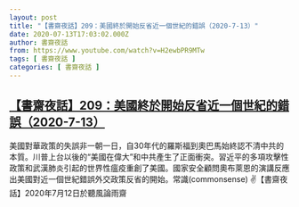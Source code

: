 ```yaml
---
layout: post
title: "【書齋夜話】209：美國終於開始反省近一個世紀的錯誤（2020-7-13）"
date: 2020-07-13T17:03:02.000Z
author: 書齋夜話
from: https://www.youtube.com/watch?v=H2ewbPR9MTw
tags: [ 書齋夜話 ]
categories: [ 書齋夜話 ]
---
```

<!--1594659782000-->
[【書齋夜話】209：美國終於開始反省近一個世紀的錯誤（2020-7-13）](https://www.youtube.com/watch?v=H2ewbPR9MTw)
------

<div>
美國對華政策的失誤非一朝一日，自30年代的羅斯福到奧巴馬始終認不清中共的本質。川普上台以後的“美國在偉大”和中共產生了正面衝突。習近平的多項攻擊性政策和武漢肺炎引起的世界性瘟疫重創了美國。國家安全顧問奧布萊恩的演講反應出美國對近一個世紀錯誤外交政策反省的開始。常識(commonsense) ✌【書齋夜話】2020年7月12日於聽風論雨齋
</div>
